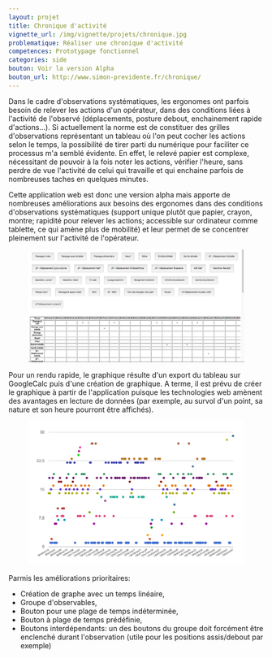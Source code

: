 ```yaml
---
layout: projet
title: Chronique d'activité
vignette_url: /img/vignette/projets/chronique.jpg
problematique: Réaliser une chronique d'activité
competences: Prototypage fonctionnel
categories: side
bouton: Voir la version Alpha
bouton_url: http://www.simon-previdente.fr/chronique/
---
```


Dans le cadre d'observations systématiques, les ergonomes ont parfois besoin de relever les actions d'un opérateur, dans des conditions liées à l'activité de l'observé (déplacements, posture debout, enchainement rapide d'actions…). Si actuellement la norme est de constituer des grilles d'observations représentant un tableau où l'on peut cocher les actions selon le temps, la possibilité de tirer parti du numérique pour faciliter ce processus m'a semblé évidente. En effet, le relevé papier est complexe, nécessitant de pouvoir à la fois noter les actions, vérifier l'heure, sans perdre de vue l'activité de celui qui travaille et qui enchaine parfois de nombreuses taches en quelques minutes.

Cette application web est donc une version alpha mais apporte de nombreuses améliorations aux besoins des ergonomes dans des conditions d'observations systématiques (support unique plutôt que papier, crayon, montre; rapidité pour relever les actions; accessible sur ordinateur comme tablette, ce qui amène plus de mobilité) et leur permet de se concentrer pleinement sur l'activité de l'opérateur.

<figure>
  <img src="../img/projets/chronique/interface_chronique.png" alt="Capture d'écran de l'interface">
</figure>

Pour un rendu rapide, le graphique résulte d'un export du tableau sur GoogleCalc puis d'une création de graphique. A terme, il est prévu de créer le graphique à partir de l'application puisque les technologies web amènent des avantages en lecture de données (par exemple, au survol d'un point, sa nature et son heure pourront être affichés).

<figure>
  <img src="../img/projets/chronique/graphique_chronique.png" alt="Graphique des actions">
</figure>

Parmis les améliorations prioritaires:
- Création de graphe avec un temps linéaire,
- Groupe d'observables,
- Bouton pour une plage de temps indéterminée,
- Bouton à plage de temps prédéfinie,
- Boutons interdépendants: un des boutons du groupe doit forcément être enclenché durant l'observation (utile pour les positions assis/debout par exemple)
